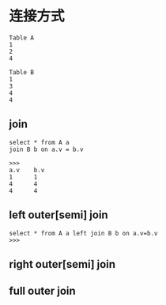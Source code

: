 # 连接方式

```
Table A 
1 
2 
4 

Table B 
1 
3 
4 
4
```

## join

```
select * from A a
join B b on a.v = b.v

>>>
a.v    b.v
1      1
4      4
4      4

```

## left outer\[semi\] join 
```
select * from A a left join B b on a.v=b.v
>>>

```


## right outer\[semi\] join

## full outer join

